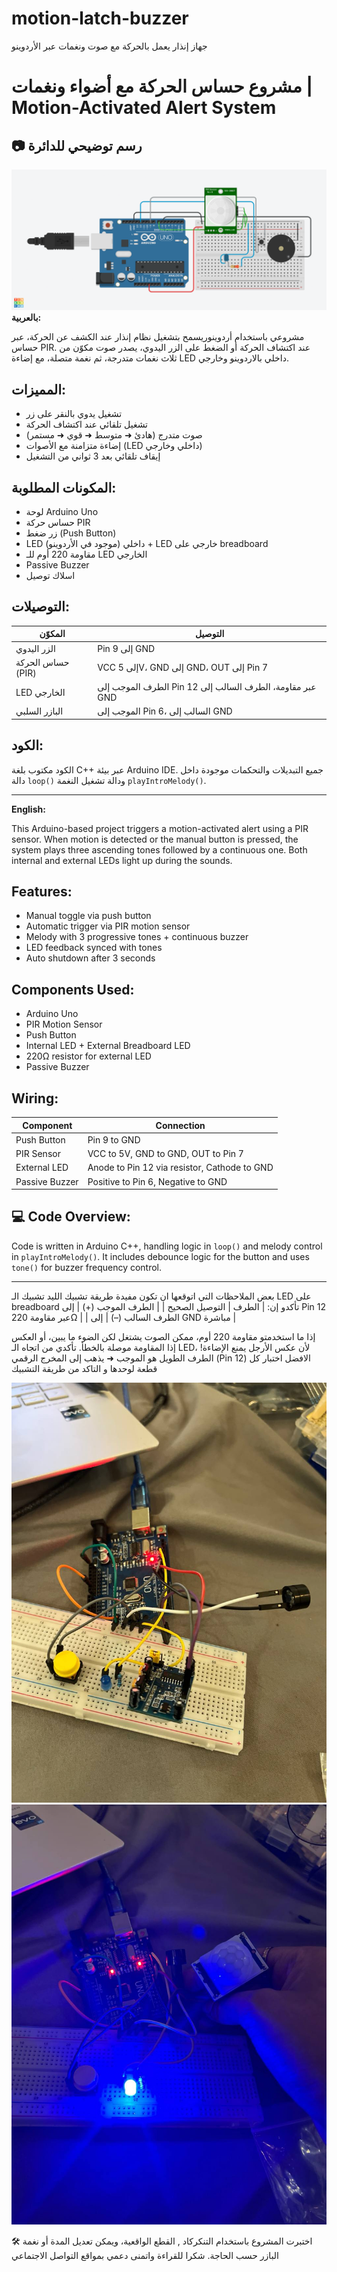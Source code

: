 # motion-latch-buzzer
جهاز إنذار يعمل بالحركة مع صوت ونغمات عبر الأردوينو
#  مشروع حساس الحركة مع أضواء ونغمات | Motion-Activated Alert System
## 📷 رسم توضيحي للدائرة
![الدائرة في تنكركاد](circuit-diagram.png)
 **بالعربية:**

مشروعي باستخدام أردوينوريسمح بتشغيل نظام إنذار عند الكشف عن الحركة، عبر حساس PIR. عند اكتشاف الحركة أو الضغط على الزر اليدوي، يصدر صوت مكوّن من ثلاث نغمات متدرجة، ثم نغمة متصلة، مع إضاءة LED داخلي بالاردوينو وخارجي.

##  المميزات:
- تشغيل يدوي بالنقر على زر
- تشغيل تلقائي عند اكتشاف الحركة
- صوت متدرج (هادئ ➜ متوسط ➜ قوي ➜ مستمر)
- إضاءة متزامنة مع الأصوات (LED داخلي وخارجي)
- إيقاف تلقائي بعد 3 ثواني من التشغيل

## المكونات المطلوبة:
- لوحة Arduino Uno
- حساس حركة PIR
- زر ضغط (Push Button)
- LED داخلي (موجود في الأردوينو) + LED خارجي على breadboard
- مقاومة 220 أوم للـ LED الخارجي
- Passive Buzzer
- اسلاك توصيل

## التوصيلات:
| المكوّن            | التوصيل                         |
|-------------------|----------------------------------|
| الزر اليدوي         | Pin 9 إلى GND                    |
| حساس الحركة (PIR)   | VCC إلى 5V، GND إلى GND، OUT إلى Pin 7 |
| LED الخارجي        | الطرف الموجب إلى Pin 12 عبر مقاومة، الطرف السالب إلى GND |
| البازر السلبي       | الموجب إلى Pin 6، السالب إلى GND |

##  الكود:
الكود مكتوب بلغة C++ عبر بيئة Arduino IDE. جميع التبديلات والتحكمات موجودة داخل دالة `loop()` ودالة تشغيل النغمة `playIntroMelody()`.

---
 **English:**

This Arduino-based project triggers a motion-activated alert using a PIR sensor. When motion is detected or the manual button is pressed, the system plays three ascending tones followed by a continuous one. Both internal and external LEDs light up during the sounds.

##  Features:
- Manual toggle via push button
- Automatic trigger via PIR motion sensor
- Melody with 3 progressive tones + continuous buzzer
- LED feedback synced with tones
- Auto shutdown after 3 seconds

##  Components Used:
- Arduino Uno
- PIR Motion Sensor
- Push Button
- Internal LED + External Breadboard LED
- 220Ω resistor for external LED
- Passive Buzzer

##  Wiring:
| Component         | Connection                        |
|------------------|------------------------------------|
| Push Button       | Pin 9 to GND                      |
| PIR Sensor        | VCC to 5V, GND to GND, OUT to Pin 7 |
| External LED      | Anode to Pin 12 via resistor, Cathode to GND |
| Passive Buzzer    | Positive to Pin 6, Negative to GND |

## 💻 Code Overview:
Code is written in Arduino C++, handling logic in `loop()` and melody control in `playIntroMelody()`. It includes debounce logic for the button and uses `tone()` for buzzer frequency control.

---
بعض الملاحظات التي اتوقعها ان تكون مفيدة 
طريقة تشبيك الليد 
تشبيك الـ LED على breadboard
تأكدو إن:
| الطرف | التوصيل الصحيح | 
| الطرف الموجب (+) | إلى Pin 12 عبر مقاومة 220Ω | 
| الطرف السالب (–) | إلى GND مباشرة | 

 إذا ما استخدمتو مقاومة 220 أوم، ممكن الصوت يشتغل لكن الضوء ما يبين، أو العكس إذا المقاومة موصلة بالخطأ.
 تأكدي من اتجاه الـ LED، لأن عكس الأرجل يمنع الإضاءة!
الطرف الطويل هو الموجب ➜ يذهب إلى المخرج الرقمي (Pin 12)
الافضل اختبار كل قطعة لوحدها و التاكد من طريقة التشبيك


![صورة التوصيلات](circuit1off.jpg)
![صورة الدائرة بعد التشغيل ](circuit2on.jpg)

🛠️ اختبرت المشروع باستخدام التنكركاد , القطع الواقعية، ويمكن تعديل المدة أو نغمة البازر حسب الحاجة.
شكرا للقراءة واتمنى دعمي بمواقع التواصل الاجتماعي 
